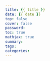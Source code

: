 ```yaml
--- 
title: {{ title }} 
date: {{ date }} 
top: false 
cover: false 
password: 
toc: true 
mathjax: true 
summary: 
tags: 
categories: 
---
```

